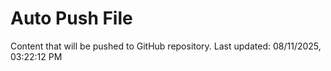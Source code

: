 # Auto Push File

Content that will be pushed to GitHub repository.
Last updated: 08/11/2025, 03:22:12 PM